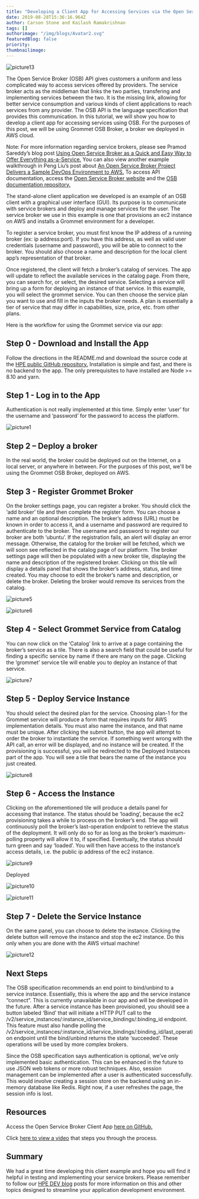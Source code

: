 ```yaml
---
title: "Developing a Client App for Accessing Services via the Open Service Broker API"
date: 2019-08-28T15:36:16.964Z
author: Carson Stone and Kailash Ramakrishnan 
tags: []
authorimage: "/img/blogs/Avatar2.svg"
featuredBlog: false
priority:
thumbnailimage:
---
```

![picture13](https://hpe-developer-portal.s3.amazonaws.com/uploads/media/2019/8/picture13-1567007521162.png)

The Open Service Broker (OSB) API gives customers a uniform and less complicated way to access services offered by providers. The service broker acts as the middleman that links the two parties, transfering and implementing services between the two. It is the missing link, allowing for better service consumption and various kinds of client applications to reach services from any provider. The OSB API is the language specification that provides this communication. In this tutorial, we will show you how to develop a client app for accessing services using OSB. For the purposes of this post, we will be using Grommet OSB Broker, a broker we deployed in AWS cloud.

Note: For more information regarding service brokers, please see Pramod Sareddy’s blog post [Using Open Service Broker as a Quick and Easy Way to Offer Everything as-a-Service.](https://developer.hpe.com/blog/using-open-service-broker-as-a-quick-and-easy-way-to-offer-everything-as) You can also view another example walkthrough in Peng Liu’s post about [An Open Service Broker Project Delivers a Sample DevOps Environment to AWS.](https://developer.hpe.com/blog/an-open-service-broker-project-delivers-a-sample-devops-environment-to-a) To access API documentation, access the [Open Service Broker website](https://www.openservicebrokerapi.org/) and the [OSB documentation repository.](https://github.com/openservicebrokerapi/servicebroker/blob/master/spec.md) 

The stand-alone client application we developed is an example of an OSB client with a graphical user interface (GUI). Its purpose is to communicate with service brokers and deploy and manage services for the user. The service broker we use in this example is one that provisions an ec2 instance on AWS and installs a Grommet environment for a developer. 

To register a service broker, you must first know the IP address of a running broker (ex: ip address:port). If you have this address, as well as valid user credentials (username and password), you will be able to connect to the broker. You should also choose a name and description for the local client app’s representation of that broker.

Once registered, the client will fetch a broker’s catalog of services. The app will update to reflect the available services in the catalog page. From there, you can search for, or select, the desired service. Selecting a service will bring up a form for deploying an instance of that service. In this example, you will select the grommet service. You can then choose the service plan you want to use and fill in the inputs the broker needs. A plan is essentially a tier of service that may differ in capabilities, size, price, etc. from other plans.

Here is the workflow for using the Grommet service via our app:

## Step 0 - Download and Install the App
Follow the directions in the README.md and download the source code at the [HPE public GitHub repository.](https://github.com/HewlettPackard/hpe-openservicebroker-clientapp) Installation is simple and fast, and there is no backend to the app. The only prerequisites to have installed are Node >= 8.10 and yarn. 

## Step 1 - Log in to the App
Authentication is not really implemented at this time. Simply enter ‘user’ for the username and ‘password’ for the password to access the platform.


![picture1](https://hpe-developer-portal.s3.amazonaws.com/uploads/media/2019/8/picture1-1567007165491.png)

## Step 2 – Deploy a broker
In the real world, the broker could be deployed out on the Internet, on a local server, or anywhere in between. For the purposes of this post, we'll be using the Grommet OSB Broker, deployed on AWS. 

## Step 3 - Register Grommet Broker
On the broker settings page, you can register a broker. You should click the ‘add broker’ tile and then complete the register form. You can choose a name and an optional description. The broker’s address (URL) must be known in order to access it, and a username and password are required to authenticate to the broker. The username and password to register our broker are both ‘ubuntu’. If the registration fails, an alert will display an error message. Otherwise, the catalog for the broker will be fetched, which we will soon see reflected in the catalog page of our platform. The broker settings page will then be populated with a new broker tile, displaying the name and description of the registered broker. Clicking on this tile will display a details panel that shows the broker’s address, status, and time created. You may choose to edit the broker’s name and description, or delete the broker. Deleting the broker would remove its services from the catalog.


![picture5](https://hpe-developer-portal.s3.amazonaws.com/uploads/media/2019/8/picture5-1567007472045.png)



![picture6](https://hpe-developer-portal.s3.amazonaws.com/uploads/media/2019/8/picture6-1567007478316.png)

## Step 4 - Select Grommet Service from Catalog
You can now click on the ‘Catalog’ link to arrive at a page containing the broker’s service as a tile. There is also a search field that could be useful for finding a specific service by name if there are many on the page. Clicking the ‘grommet’ service tile will enable you to deploy an instance of that service.


![picture7](https://hpe-developer-portal.s3.amazonaws.com/uploads/media/2019/8/picture7-1567007485144.png)

## Step 5 - Deploy Service Instance
You should select the desired plan for the service. Choosing plan-1 for the Grommet service will produce a form that requires inputs for AWS implementation details. You must also name the instance, and that name must be unique. After clicking the submit button, the app will attempt to order the broker to instantiate the service. If something went wrong with the API call, an error will be displayed, and no instance will be created. If the provisioning is successful, you will be redirected to the Deployed Instances part of the app. You will see a tile that bears the name of the instance you just created.


![picture8](https://hpe-developer-portal.s3.amazonaws.com/uploads/media/2019/8/picture8-1567007492340.png)

## Step 6 - Access the Instance
Clicking on the aforementioned tile will produce a details panel for accessing that instance. The status should be ‘loading’, because the ec2 provisioning takes a while to process on the broker’s end. The app will continuously poll the broker’s last-operation endpoint to retrieve the status of the deployment. It will only do so for as long as the broker’s maximum-polling property will allow it to, if specified. Eventually, the status should turn green and say ‘loaded’. You will then have access to the instance’s access details, i.e. the public ip address of the ec2 instance.


![picture9](https://hpe-developer-portal.s3.amazonaws.com/uploads/media/2019/8/picture9-1567007498208.png)

Deployed

![picture10](https://hpe-developer-portal.s3.amazonaws.com/uploads/media/2019/8/picture10-1567007504694.png)



![picture11](https://hpe-developer-portal.s3.amazonaws.com/uploads/media/2019/8/picture11-1567007510153.png)

## Step 7 - Delete the Service Instance
On the same panel, you can choose to delete the instance. Clicking the delete button will remove the instance and stop the ec2 instance. Do this only when you are done with the AWS virtual machine!


![picture12](https://hpe-developer-portal.s3.amazonaws.com/uploads/media/2019/8/picture12-1567007515231.png)

## Next Steps
The OSB specification recommends an end point to bind/unbind to a service instance. Essentially, this is where the app and the service instance “connect”. This is currently unavailable in our app and will be developed in the future. After a service instance has been provisioned, you should see a button labeled ‘Bind’ that will initiate a HTTP PUT call to the /v2/service_instances/:instance_id/service_bindings/:binding_id endpoint. This feature must also handle polling the /v2/service_instances/:instance_id/service_bindings/:binding_id/last_operation endpoint until the bind/unbind returns the state ‘succeeded’. These operations will be used by more complex brokers.

Since the OSB specification says authentication is optional, we’ve only implemented basic authentication. This can be enhanced in the future to use JSON web tokens or more robust techniques. Also, session management can be implemented after a user is authenticated successfully. This would involve creating a session store on the backend using an in-memory database like Redis. Right now, if a user refreshes the page, the session info is lost. 

## Resources
Access the Open Service Broker Client App [here on GitHub.](https://github.com/HewlettPackard/hpe-openservicebroker-clientapp)

Click [here to view a video](https://www.youtube.com/watch?v=ERwrlvc1KdU&feature=youtu.be) that steps you through the process.

## Summary
We had a great time developing this client example and hope you will find it helpful in testing and implementing your service brokers. Please remember to follow our [HPE DEV blog](https://developer.hpe.com/blog) posts for more information on this and other topics designed to streamline your application development environment.
